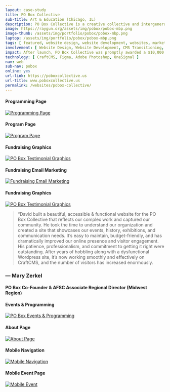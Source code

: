 ```yaml
---
layout: case-study
title: PO Box Collective
sub-title: Art & Education (Chicago, IL)
description: PO Box Collective is a creative collective and intergenerational social practice center in the Rogers Park neighborhood of Chicago (located inside a former US Post Office). I transitioned them off WordPress and onto CraftCMS with a new design that prominently features their community programming and events.
image: https://raygun.org/assets/img/pobox/pobox-mbp.png
image-thumb: /assets/img/portfolio/pobox/pobox-mbp.png
laptop: /assets/img/portfolio/pobox/pobox-mbp.png
tags: [ featured, website design, website development, websites, marketing, cms ]
involvement: [ Website Design, Website Development, CMS Transitioning, E-mail Marketing, Content Strategy ]
impact: After launch, PO Box Collective was promptly awarded a $10,000 grant from Crossroads Fund. An additional $4,000 was raised in the grassroots community fundraising campaign.
technology: [ CraftCMS, Figma, Adobe Photoshop, OneSignal ]
nav: web
sub-nav: pobox
online: yes
url-link: https://poboxcollective.us
url-title: www.poboxcollective.us
permalink: /websites/pobox-collective/
---
```

<div class="container-fluid pobox bg-pobox">
  <div class="container">
    <div class="row py-5" id="trigger-6">
      <div class="col-lg-6 col-md-12" data-aos="fade-up" data-aos-once="true" data-aos-anchor="#trigger-6" data-aos-duration="400">
        <h4 class="pobox text-center">Programming Page</h4>
        <a href="/assets/img/portfolio/pobox/POBOX-programming.jpg" class="glightboxGallery"><img src="/assets/img/portfolio/pobox/POBOX-programming.jpg" alt="Programming Page" class="img-fluid cursor-zoom"></a> 
      </div>
      <div class="col-lg-6 col-md-12" data-aos="fade-up" data-aos-once="true" data-aos-anchor="#trigger-6" data-aos-duration="800">
        <h4 class="pobox text-center">Program Page</h4>
        <a href="/assets/img/portfolio/pobox/POBOX-program.jpg" class="glightboxGallery"><img src="/assets/img/portfolio/pobox/POBOX-program.jpg" alt="Program Page" class="img-fluid cursor-zoom mb-5"></a> 
      </div>
    </div>
  </div>
</div>
<div class="container-fluid pobox bg-pobox-2">
  <div class="row py-5" id="trigger-4">
    <div class="col-lg-4 mt-5" data-aos="fade-up" data-aos-once="true" data-aos-anchor="#trigger-4" data-aos-duration="400">
        <h4 class="pobox text-center text-white">Fundraising Graphics</h4>
        <a href="/assets/img/portfolio/pobox/POBOX-testimonials-2.jpg" class="glightboxGallery"><img src="/assets/img/portfolio/pobox/POBOX-testimonials-2.jpg" alt="PO Box Testimonial Graphics" class="img-fluid cursor-zoom"></a> 
    </div>
    <div class="col-lg-4 mt-5" data-aos="fade-up" data-aos-once="true" data-aos-anchor="#trigger-4" data-aos-duration="800">
        <h4 class="pobox text-center text-white">Fundraising Email Marketing</h4>
        <a href="/assets/img/portfolio/pobox/POBOX-mailer.jpg" class="glightboxGallery"><img src="/assets/img/portfolio/pobox/POBOX-mailer.jpg" alt="Fundraising Email Marketing" class="img-fluid cursor-zoom"></a>
    </div>
    <div class="col-lg-4 mt-5" data-aos="fade-up" data-aos-once="true" data-aos-anchor="#trigger-4" data-aos-duration="1200">
        <h4 class="pobox text-center text-white">Fundraising Graphics</h4>
        <a href="/assets/img/portfolio/pobox/POBOX-testimonials-1.jpg" class="glightboxGallery"><img src="/assets/img/portfolio/pobox/POBOX-testimonials-1.jpg" alt="PO Box Testimonial Graphics" class="img-fluid cursor-zoom"></a> 
    </div>
  </div>
</div>
<div class="container-fluid pobox halftone-pobox py-5">
  <div class="row mx-auto py-5 justify-content-center" data-aos="fade-in">
    <div class="col-md-7 col-sm-12">
      <blockquote class="text-white type-3 fs-4"><span class="fs-1 pe-1">&ldquo;</span>David built a beautiful, accessible & functional website for the PO Box Collective that reflects our complex work and captured our community. He took the time to understand our organization and created a site that showcases our events, history, exhibitions, and communication needs. It’s easy to maintain, budget-friendly, and has dramatically improved our online presence and visitor engagement. His patience, professionalism, and commitment to getting it right were outstanding. After years of hobbling along with a dysfunctional Wordpress site, it’s now working smoothly and effectively on CraftCMS, and the number of visitors has increased enormously.</blockquote>
    </div>
    <div class="col-md-3 col-sm-12">
      <h3 class="text-white mb-4">— Mary Zerkel</h3>
      <h4 class="fw-light type-3 mb-5 eyebrow text-uppercase text-center text-sm-start text-white border border-3 border-start border-end-0 border-top-0 border-bottom-0 ps-3">PO Box Co-Founder & AFSC Associate Regional Director (Midwest Region) </h4>
    </div>
  </div>
</div>
<div class="container-fluid pobox bg-pobox">
  <div class="row align-items-top py-5 text-center" data-aos="fade-in">
    <div class="col-lg-8">
      <h4 class="pobox text-center">Events & Programming</h4>
      <a href="/assets/img/portfolio/pobox/POBOX-events-programming.jpg" class="glightboxGallery"><img src="/assets/img/portfolio/pobox/POBOX-events-programming.jpg" class="img-fluid cursor-zoom" alt="PO Box Events & Programming"></a>
    </div>  
    <div class="col-lg-4">
      <h4 class="pobox text-center">About Page</h4>
      <a href="/assets/img/portfolio/pobox/POBOX-about.jpg" class="glightboxGallery"><img src="/assets/img/portfolio/pobox/POBOX-about.jpg" alt="About Page" class="img-fluid cursor-zoom mb-5"></a> 
    </div>
  </div>
</div>
<div class="container-fluid pobox bg-white">
  <div class="container">
    <div class="row py-5" id="trigger-7">
      <div class="col-lg-6 col-md-12" data-aos="fade-in" data-aos-once="true" data-aos-anchor="#trigger-7" data-aos-delay="400">
        <h4 class="pobox text-center">Mobile Navigation</h4>
        <a href="/assets/img/portfolio/pobox/POBOX-mobile-nav.jpg" class="glightboxGallery"><img src="/assets/img/portfolio/pobox/POBOX-mobile-nav.jpg" alt="Mobile Navigation" class="img-fluid cursor-zoom mb-5"></a> 
      </div>
      <div class="col-lg-6 col-md-12 text-center" data-aos="fade-in" data-aos-once="true" data-aos-anchor="#trigger-7" data-aos-delay="800">
        <h4 class="pobox text-center">Mobile Event Page</h4>
        <a href="/assets/img/portfolio/pobox/POBOX-mobile-event.jpg" class="glightboxGallery"><img src="/assets/img/portfolio/pobox/POBOX-mobile-event.jpg" alt="Mobile Event" class="img-fluid cursor-zoom"></a> 
      </div>
    </div>
  </div>
</div>